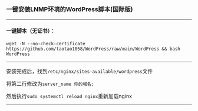 ###  一键安装LNMP环境的WordPress脚本(国际版)


---
#### 一键脚本（无证书）：

```
wget -N --no-check-certificate https://github.com/taotao1058/WordPress/raw/main/WordPress && bash WordPress
```


---

安装完成后，找到```/etc/nginx/sites-available/wordpress```文件

将第二行修改为```server_name 你的域名;```

然后执行```sudo systemctl reload nginx```重新加载nginx


---
